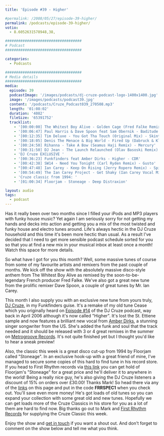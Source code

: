 ```yaml
---
title: 'Episode #39 - Higher'

#permalink: /2008/05/27/episode-39-higher/
permalink: /podcasts/episode-39-higher/
votio:
  - 8.6052631578948,38,

###################################
# Podcast
###################################

categories:
  - Podcasts

###################################
# Media details
###################################
media:
  episode: 39
  podcastImage: '/images/podcasts/dj-cruze-podcast-logo-1400x1400.jpg'
  image: '/images/podcasts/podcast39.jpg'
  content: '/podcasts/Cruze_Podcast039_270508.mp3'
  length: '01:08:02'
  duration: '4082'
  fileSize: '65391752'
  tracklist:
    - '[00:00:00] The Whitest Boy Alive - Golden Cage (Fred Falke Remix) - Modular'
    - '[00:06:47] Paul Harris & Dave Spoon feat Sam Obernik - Baditude (Club Mix) - Toolroom Records'
    - '[00:12:35] Tim Deluxe - You Got Tha Touch (Original Mix) - Skint'
    - '[00:18:05] Denis The Menace & Big World - Fired Up (Dabruck & Klein Mix) - 3Beat Blue'
    - '[00:24:50] Rihanna - Take A Bow (Seamus Haji Remix) - Mercury'
    - '[00:31:50] DJ Jean - The Launch Relaunched (Olav Basoski Remix) - House Trained'
    - 'DJ Cruze EXCLUSIVE '
    - '[00:36:23] Funkfinders feat Amber Dirks - Higher - CDR'
    - '[00:42:38] SW14 - Need You Tonight (Carl Ryden Remix) - Gusto'
    - "[00:47:48] Ian Carey - Keep On Rising (Jerry Ropero Remix) - Spinnin' Records"
    - '[00:54:49] The Ian Carey Project - Get Shaky (Ian Carey Vocal Mix) - GFAB Records'
    - 'Cruze classic from 1994: '
    - '[01:00:34] Floorjam - Stoneage - Deep Distraxion'

layout: audio
tags:
  - podcast
---
```


Has it really been over two months since I filled your iPods and MP3 players with funky house music? Yet again I am seriously sorry for not getting my hands and decks into action and getting you a mix of the most twisted and funky house and electro tunes around. Life's always hectic in the DJ Cruze household and this time it's been more hectic than usual. As a result I've decided that I need to get more sensible podcast schedule sorted for you so that you at find a new mix in your musical inbox at least once a month! Watch this space for more details.

So what have I got for you this month? Well, some massive tunes of course from some of my favourite artists and remixers from the past couple of months. We kick off the show with the absolutely massive disco-style anthem from The Whitest Boy Alive as remixed by the soon-to-be-legendary French producer Fred Falke. We've also got a great new tune from the prolific remixer Dave Spoon, a couple of great tunes by Mr. Ian Carey.

This month I also supply you with an exclusive new tune from yours truly, [DJ Cruze][1], in my Funkfinders guise. It's a remake of my old tune Cease which you originally heard on [Episode #14][2] of the DJ Cruze podcast, way back in April 2006 although it's now called "Higher". It's lost the St. Ettiene sample and now features a brilliant new vocal from [Amber Dirks][3], a stunning singer songwriter from the US. She's added the funk and soul that the track needed and it should be released with 3 or 4 great remixes in the summer on [Metrogroove Records][4]. It's not quite finished yet but I thought you'd like to hear a sneak preview!

Also, the classic this week is a great disco cut-up from 1994 by Floorjam called "Stoneage". In an exclusive hook-up with a great friend of mine, I've managed to secure some copies of this hard to find tune in his record store. If you head to First Rhythm records via [this link][5] you can get hold of Floorjam's "Stoneage" for a great price and he'll deliver it to anywhere in the world! Being a really nice guy, he's also giving the DJ Cruze listeners a discount of 15% on orders over £30.00! Thanks Mark! So head there via any of the [links][5] on this page and put in the code **FRRSPEC1** when you check out. You'll save even more money! He's got loads of old tunes so you can expand your collection with some great old and new tunes. Hopefully we can get loads more of the Cruze Classics in his store for you as a lot of them are hard to find now. Big thanks go out to Mark and [First Rhythm Records][5] for supplying the Cruze Classic this week.

Enjoy the show and [get in touch][6] if you want a shout out. And don't forget to comment on the show below and tell me what you think.

[1]: http://www.djcruze.co.uk
[2]: http://www.djcruze.co.uk/cms/2006/04/21/episode-14-cease/
[3]: http://www.myspace.com/ambersings4real
[4]: http://www.myspace.com/metrogrooverecords
[5]: http://www.firstrhythm.co.uk/cruze-classics.asp?at=400
[6]: /contact
[7]: http://www.djcruze.co.uk/cms/wp-content/DownloadButton.gif
[8]: http://www.djcruzeaudio.co.uk/podcasts/Cruze_Podcast039_270508.mp3
